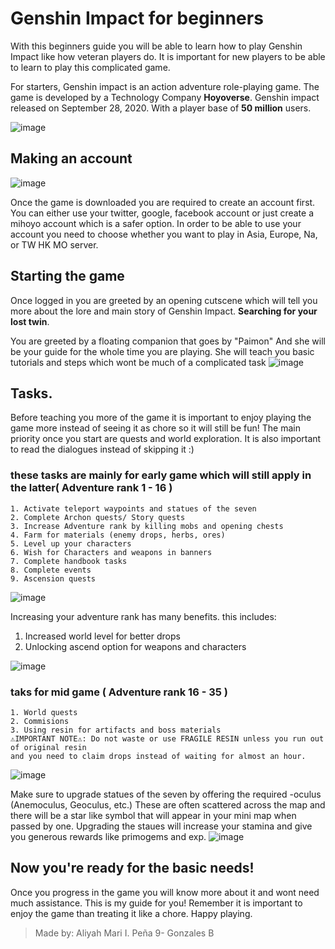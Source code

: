# Genshin Impact for beginners

With this beginners guide you will be able to learn how to play Genshin Impact like how veteran players do. It is important for new players to be able to learn to play this complicated game.

For starters,
Genshin impact is an action adventure role-playing game. The game is developed by a Technology Company **Hoyoverse**.
Genshin impact released on September 28, 2020. With a player base of **50 million** users.

  ![image](https://user-images.githubusercontent.com/99848549/158375721-dc6a601a-2f01-4700-b432-8df5ef454381.png)
  
  ## Making an account
  ![image](https://user-images.githubusercontent.com/99848549/158377541-b01d5789-5da5-4041-aea3-eafb29736333.png)


Once the game is downloaded you are required to create an account first. You can either use your twitter, google, facebook account or just create a mihoyo account which is a safer option. In order to be able to use your account you need to choose whether you want to play in Asia, Europe, Na, or TW HK MO server.

  ##  Starting the game
  
  Once logged in you are greeted by an opening cutscene which will tell you more about the lore and main story of Genshin Impact. 
  **Searching for your lost twin**.
  
  You are greeted by a floating companion that goes by "Paimon" And she will be your guide for the whole time you are playing. She will teach you basic tutorials and steps which wont be much of a complicated task
  ![image](https://user-images.githubusercontent.com/99848549/158378438-47496c90-b942-4783-be6e-20c5984f9409.png)

## Tasks.
Before teaching you more of the game it is important to enjoy playing the game more instead of seeing it as chore  so it will still be fun!
The main priority once you start are quests and world exploration. It is also important to read the dialogues instead of skipping it :)

### these tasks are mainly for early game which will still apply in the latter( Adventure rank 1 - 16 )
```
1. Activate teleport waypoints and statues of the seven
2. Complete Archon quests/ Story quests
3. Increase Adventure rank by killing mobs and opening chests
4. Farm for materials (enemy drops, herbs, ores)
5. Level up your characters
6. Wish for Characters and weapons in banners
7. Complete handbook tasks
8. Complete events
9. Ascension quests

```
![image](https://user-images.githubusercontent.com/99848549/158383837-534ba982-0cbd-4d7f-b414-0a91507cb5ce.png)

Increasing your adventure rank has many benefits.
this includes:
1. Increased world level for better drops
2. Unlocking ascend option for weapons and characters



![image](https://user-images.githubusercontent.com/99848549/158384225-bc2a8e51-d407-4700-9bc6-a1fb43c0bd24.png)

### taks for mid game ( Adventure rank 16 - 35 )
```
1. World quests
2. Commisions
3. Using resin for artifacts and boss materials
⚠IMPORTANT NOTE⚠: Do not waste or use FRAGILE RESIN unless you run out of original resin 
and you need to claim drops instead of waiting for almost an hour.
```
![image](https://user-images.githubusercontent.com/99848549/158383693-705a7493-f733-46a6-86f7-091148635ad4.png)

Make sure to upgrade statues of the seven by offering the required -oculus (Anemoculus, Geoculus, etc.)
These are often scattered across the map and there will be a star like symbol that will appear in your mini map
when passed by one.
Upgrading the staues will increase your stamina and give you generous rewards like primogems and exp.
![image](https://user-images.githubusercontent.com/99848549/158384306-a3197dd3-b31d-4c0e-a440-a98d5d2174a9.png)


## Now you're ready for the basic needs!
Once you progress in the game you will know more about it and wont need much assistance.
This is my guide for you! Remember it is important to enjoy the game than treating it like a chore. Happy playing.
 
 > Made by: Aliyah Mari I. Peña 9- Gonzales B
 
 
 
